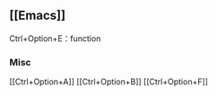 








## [[Emacs]]

Ctrl+Option+E：function

### Misc

[[Ctrl+Option+A]]
[[Ctrl+Option+B]]
[[Ctrl+Option+F]]

